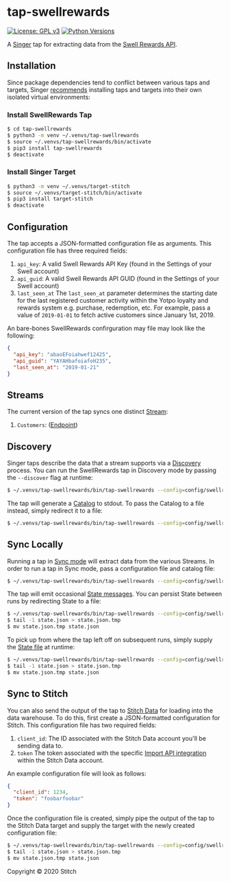# tap-swellrewards
[![License: GPL v3](https://img.shields.io/badge/License-GPLv3-blue.svg)](https://www.gnu.org/licenses/gpl-3.0)
[![Python Versions](https://img.shields.io/badge/python-3.6%20%7C%203.7-blue.svg)](https://pypi.python.org/pypi/ansicolortags/)

A [Singer](https://www.singer.io/) tap for extracting data from the [Swell Rewards API](https://loyaltyapi.yotpo.com/reference).

## Installation

Since package dependencies tend to conflict between various taps and targets, Singer [recommends](https://github.com/singer-io/getting-started/blob/master/docs/RUNNING_AND_DEVELOPING.md#running-singer-with-python) installing taps and targets into their own isolated virtual environments:

### Install SwellRewards Tap

```bash
$ cd tap-swellrewards
$ python3 -m venv ~/.venvs/tap-swellrewards
$ source ~/.venvs/tap-swellrewards/bin/activate
$ pip3 install tap-swellrewards
$ deactivate
```

### Install Singer Target

```bash
$ python3 -m venv ~/.venvs/target-stitch
$ source ~/.venvs/target-stitch/bin/activate
$ pip3 install target-stitch
$ deactivate
```

## Configuration

The tap accepts a JSON-formatted configuration file as arguments. This configuration file has three required fields:

1. `api_key`: A valid Swell Rewards API Key (found in the Settings of your Swell account)
2. `api_guid`: A valid Swell Rewards API GUID (found in the Settings of your Swell account)
3. `last_seen_at` The `last_seen_at` parameter determines the starting date for the last registered customer activity within the Yotpo loyalty and rewards system e.g. purchase, redemption, etc. For example, pass a value of `2019-01-01` to fetch active customers since January 1st, 2019. 

An bare-bones SwellRewards confirguration may file may look like the following:

```json
{
  "api_key": "abaoEFoiahwef12425",
  "api_guid": "YAYAHbafoiafoH235",
  "last_seen_at": "2019-01-21"
}
```

## Streams

The current version of the tap syncs one distinct [Stream](https://github.com/singer-io/getting-started/blob/master/docs/SYNC_MODE.md#streams):
1. `Customers`: ([Endpoint](https://loyaltyapi.yotpo.com/reference#customers))

## Discovery

Singer taps describe the data that a stream supports via a [Discovery](https://github.com/singer-io/getting-started/blob/master/docs/DISCOVERY_MODE.md#discovery-mode) process. You can run the SwellRewards tap in Discovery mode by passing the `--discover` flag at runtime:

```bash
$ ~/.venvs/tap-swellrewards/bin/tap-swellrewards --config=config/swellrewards.config.json --discover
```

The tap will generate a [Catalog](https://github.com/singer-io/getting-started/blob/master/docs/DISCOVERY_MODE.md#the-catalog) to stdout. To pass the Catalog to a file instead, simply redirect it to a file:

```bash
$ ~/.venvs/tap-swellrewards/bin/tap-swellrewards --config=config/swellrewards.config.json --discover > catalog.json
```

## Sync Locally

Running a tap in [Sync mode](https://github.com/singer-io/getting-started/blob/master/docs/SYNC_MODE.md#sync-mode) will extract data from the various Streams. In order to run a tap in Sync mode, pass a configuration file and catalog file:

```bash
$ ~/.venvs/tap-swellrewards/bin/tap-swellrewards --config=config/swellrewards.config.json --catalog=catalog.json
```

The tap will emit occasional [State messages](https://github.com/singer-io/getting-started/blob/master/docs/SPEC.md#state-message). You can persist State between runs by redirecting State to a file:

```bash
$ ~/.venvs/tap-swellrewards/bin/tap-swellrewards --config=config/swellrewards.config.json --catalog=catalog.json >> state.json
$ tail -1 state.json > state.json.tmp
$ mv state.json.tmp state.json
```

To pick up from where the tap left off on subsequent runs, simply supply the [State file](https://github.com/singer-io/getting-started/blob/master/docs/CONFIG_AND_STATE.md#state-file) at runtime:

```bash
$ ~/.venvs/tap-swellrewards/bin/tap-swellrewards --config=config/swellrewards.config.json --catalog=catalog.json --state=state.json >> state.json
$ tail -1 state.json > state.json.tmp
$ mv state.json.tmp state.json
```

## Sync to Stitch

You can also send the output of the tap to [Stitch Data](https://www.stitchdata.com/) for loading into the data warehouse. To do this, first create a JSON-formatted configuration for Stitch. This configuration file has two required fields:
1. `client_id`: The ID associated with the Stitch Data account you'll be sending data to.
2. `token` The token associated with the specific [Import API integration](https://www.stitchdata.com/docs/integrations/import-api/) within the Stitch Data account.

An example configuration file will look as follows:

```json
{
  "client_id": 1234,
  "token": "foobarfoobar"
}
```

Once the configuration file is created, simply pipe the output of the tap to the Stitch Data target and supply the target with the newly created configuration file:

```bash
$ ~/.venvs/tap-swellrewards/bin/tap-swellrewards --config=config/swellrewards.config.json --catalog=catalog.json --state=state.json | ~/.venvs/target-stitch/bin/target-stitch --config=config/stitch.config.json >> state.json
$ tail -1 state.json > state.json.tmp
$ mv state.json.tmp state.json
```

Copyright &copy; 2020 Stitch
